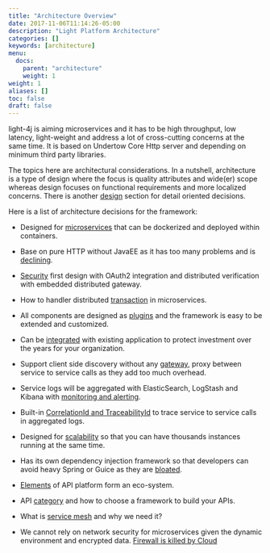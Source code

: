 ```yaml
---
title: "Architecture Overview"
date: 2017-11-06T11:14:26-05:00
description: "Light Platform Architecture"
categories: []
keywords: [architecture]
menu:
  docs:
    parent: "architecture"
    weight: 1
weight: 1
aliases: []
toc: false
draft: false
---
```


light-4j is aiming microservices and it has to be high throughput, low latency, light-weight and
address a lot of cross-cutting concerns at the same time. It is based on Undertow Core Http server
and depending on minimum third party libraries.

The topics here are architectural considerations. In a nutshell, architecture is a type of design
where the focus is quality attributes and wide(er) scope whereas design focuses on functional
requirements and more localized concerns. There is another [design][] section for detail oriented 
decisions.

Here is a list of architecture decisions for the framework:

* Designed for [microservices][] that can be dockerized and deployed within containers.

* Base on pure HTTP without JavaEE as it has too many problems and is [declining][].
 
* [Security][] first design with OAuth2 integration and distributed verification with embedded distributed gateway.

* How to handler distributed [transaction][] in microservices.

* All components are designed as [plugins][] and the framework is easy to be extended and customized.

* Can be [integrated][] with existing application to protect investment over the years for your organization.

* Support client side discovery without any [gateway][], proxy between service to service calls as they add too much overhead. 

* Service logs will be aggregated with ElasticSearch, LogStash and Kibana with [monitoring and alerting][].

* Built-in [CorrelationId and TraceabilityId][] to trace service to service calls in aggregated logs.

* Designed for [scalability][] so that you can have thousands instances running at the same time. 
 
* Has its own dependency injection framework so that developers can avoid heavy Spring or Guice as they are [bloated][]. 

* [Elements][] of API platform form an eco-system. 

* API [category][] and how to choose a framework to build your APIs.

* What is [service mesh][] and why we need it? 

* We cannot rely on network security for microservices given the dynamic environment and encrypted data. [Firewall is killed by Cloud][] 

[design]: /design/
[microservices]: /architecture/microservices/
[declining]: /architecture/jee-is-dead/
[Security]: /architecture/security/
[transaction]: /architecture/transaction/
[plugins]: /architecture/plugin/
[integrated]: /architecture/integration/
[gateway]: /architecture/gateway/
[monitoring and alerting]: /architecture/monitoring/
[CorrelationId and TraceabilityId]: /architecture/traceability/
[scalability]: /architecture/scalability/
[bloated]: /architecture/spring-is-bloated/
[Elements]: /architecture/platform/
[category]: /architecture/category/
[service mesh]: /architecture/service-mesh/
[Firewall is killed by Cloud]: /architecture/firewall/
